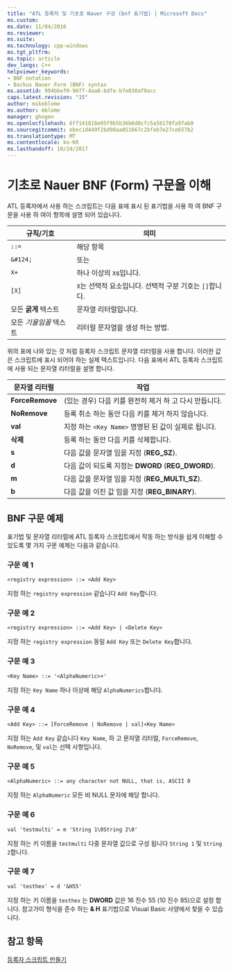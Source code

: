 ```yaml
---
title: "ATL 등록자 및 기초로 Nauer 구성 (bnf 표기법) | Microsoft Docs"
ms.custom: 
ms.date: 11/04/2016
ms.reviewer: 
ms.suite: 
ms.technology: cpp-windows
ms.tgt_pltfrm: 
ms.topic: article
dev_langs: C++
helpviewer_keywords:
- BNF notation
- Backus Nauer Form (BNF) syntax
ms.assetid: 994bbef0-9077-4aa8-bdfe-b7e830af9acc
caps.latest.revision: "15"
author: mikeblome
ms.author: mblome
manager: ghogen
ms.openlocfilehash: 6ff141818e05f9b5b36b6d0cfc5a58170fa97ab0
ms.sourcegitcommit: ebec1d449f2bd98aa851667c2bfeb7e27ce657b2
ms.translationtype: MT
ms.contentlocale: ko-KR
ms.lasthandoff: 10/24/2017
---
```

# <a name="understanding-backus-nauer-form-bnf-syntax"></a>기초로 Nauer BNF (Form) 구문을 이해
ATL 등록자에서 사용 하는 스크립트는 다음 표에 표시 된 표기법을 사용 하 여 BNF 구문을 사용 하 여이 항목에 설명 되어 있습니다.  
  
|규칙/기호|의미|  
|------------------------|-------------|  
|`::=`|해당 항목|  
|`&#124;`|또는|  
|`X+`|하나 이상의 `X`s입니다.|  
|`[X]`|`X`는 선택적 요소입니다. 선택적 구분 기호는 `[]`합니다.|  
|모든 **굵게** 텍스트|문자열 리터럴입니다.|  
|모든 *기울임꼴* 텍스트|리터럴 문자열을 생성 하는 방법.|  
  
 위의 표에 나와 있는 것 처럼 등록자 스크립트 문자열 리터럴을 사용 합니다. 이러한 값은 스크립트에 표시 되어야 하는 실제 텍스트입니다. 다음 표에서 ATL 등록자 스크립트에 사용 되는 문자열 리터럴을 설명 합니다.  
  
|문자열 리터럴|작업|  
|--------------------|------------|  
|**ForceRemove**|(있는 경우) 다음 키를 완전히 제거 하 고 다시 만듭니다.|  
|**NoRemove**|등록 취소 하는 동안 다음 키를 제거 하지 않습니다.|  
|**val**|지정 하는 `<Key Name>` 명명된 된 값이 실제로 됩니다.|  
|**삭제**|등록 하는 동안 다음 키를 삭제합니다.|  
|**s**|다음 값을 문자열 임을 지정 (**REG_SZ**).|  
|**d**|다음 값이 되도록 지정는 **DWORD** (**REG_DWORD**).|  
|**m**|다음 값을 문자열 임을 지정 (**REG_MULTI_SZ**).|  
|**b**|다음 값을 이진 값 임을 지정 (**REG_BINARY**).|  
  
## <a name="bnf-syntax-examples"></a>BNF 구문 예제  
 표기법 및 문자열 리터럴에 ATL 등록자 스크립트에서 작동 하는 방식을 쉽게 이해할 수 있도록 몇 가지 구문 예제는 다음과 같습니다.  
  
### <a name="syntax-example-1"></a>구문 예 1  
  
```  
<registry expression> ::= <Add Key>  
```  
  
 지정 하는 `registry expression` 같습니다 `Add Key`합니다.  
  
### <a name="syntax-example-2"></a>구문 예 2  
  
```  
<registry expression> ::= <Add Key> | <Delete Key>  
```  
  
 지정 하는 `registry expression` 동일 `Add Key` 또는 `Delete Key`합니다.  
  
### <a name="syntax-example-3"></a>구문 예 3  
  
```  
<Key Name> ::= '<AlphaNumeric>+'  
```  
  
 지정 하는 `Key Name` 하나 이상에 해당 `AlphaNumerics`합니다.  
  
### <a name="syntax-example-4"></a>구문 예 4  
  
```  
<Add Key> ::= [ForceRemove | NoRemove | val]<Key Name>  
```  
  
 지정 하는 `Add Key` 같습니다 `Key Name`, 하 고 문자열 리터럴, `ForceRemove`, `NoRemove`, 및 `val`는 선택 사항입니다.  
  
### <a name="syntax-example-5"></a>구문 예 5  
  
```  
<AlphaNumeric> ::= any character not NULL, that is, ASCII 0  
```  
  
 지정 하는 `AlphaNumeric` 모든 비 NULL 문자에 해당 합니다.  
  
### <a name="syntax-example-6"></a>구문 예 6  
  
```  
val 'testmulti' = m 'String 1\0String 2\0'  
```  
  
 지정 하는 키 이름을 `testmulti` 다중 문자열 값으로 구성 됩니다 `String 1` 및 `String 2`합니다.  
  
### <a name="syntax-example-7"></a>구문 예 7  
  
```  
val 'testhex' = d '&H55'  
```  
  
 지정 하는 키 이름을 `testhex` 는 **DWORD** 값은 16 진수 55 (10 진수 85)으로 설정 합니다. 참고가이 형식을 준수 하는 **& H** 표기법으로 Visual Basic 사양에서 찾을 수 있습니다.  
  
## <a name="see-also"></a>참고 항목  
 [등록자 스크립트 만들기](../atl/creating-registrar-scripts.md)

